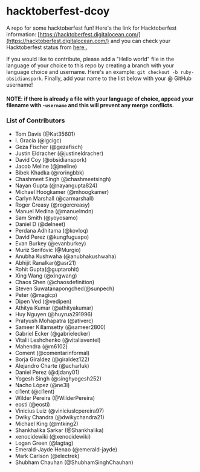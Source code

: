 # hacktoberfest-dcoy
A repo for some hacktoberfest fun! Here's the link for Hacktoberfest information: [https://hacktoberfest.digitalocean.com/](https://hacktoberfest.digitalocean.com/) and you can check your Hacktoberfest status from [here .](https://hacktoberfestchecker.herokuapp.com)

If you would like to contribute, please add a "Hello world" file in the language of your choice to this repo by creating a branch with your language choice and username.  Here's an example: `git checkout -b ruby-obsidianspork`.  Finally, add your name to the list below with your @ GitHub username!

#### NOTE: if there is already a file with your language of choice, appead your filename with `-username` and this will prevent any merge conflicts.

### List of Contributors
* Tom Davis (@Kat35601)
* I. Gracia (@igcigc)
* Geza Fischer (@gezafisch)
* Justin Eldracher (@justineldracher)
* David Coy (@obsidianspork)
* Jacob Meline (@jmeline)
* Bibek Khadka (@roringbbk)
* Chashmeet Singh (@chashmeetsingh)
* Nayan Gupta (@nayangupta824)
* Michael Hoogkamer (@mhoogkamer)
* Carlyn Marshall (@carmarshall)
* Roger Creasy (@rogercreasy)
* Manuel Medina (@manuelmdn)
* Sam Smith (@yoyosamo)
* Daniel D (@delneet)
* Perdana Adhitama (@kovloq)
* David Perez (@kungfuguapo)
* Evan Burkey (@evanburkey)
* Muriz Serifovic (@Murgio)
* Anubha Kushwaha (@anubhakushwaha)
* Abhijit Ranalkar(@asr21)
* Rohit Gupta(@guptarohit)
* Xing Wang (@xingwang)
* Chaos Shen (@chaosdefinition)
* Steven Suwatanapongched(@sunpech)
* Peter (@magicp)
* Dipen Ved (@vedipen)
* Athitya Kumar (@athityakumar)
* Huy Nguyen (@huyrua291996)
* Pratyush Mohapatra (@ativerc)
* Sameer Killamsetty (@sameer2800)
* Gabriel Ecker (@gabrielecker)
* Vitalii Leshchenko (@vitaliaventel)
* Mahendra (@m6102)
* Coment (@comentarinformal)
* Borja Giraldez (@giraldez122)
* Alejandro Charte (@acharluk)
* Daniel Perez (@djdany01)
* Yogesh Singh (@singhyogesh252)
* Nacho López (@ne3l)
* cl1ent (@cl1ent)
* Wilder Pereira (@WilderPereira)
* eosti (@eosti)
* Vinicius Luiz (@viniciuslcpereira97)
* Dwiky Chandra (@dwikychandra21)
* Michael King (@mtking2)
* Shankhalika Sarkar (@Shankhalika)
* xenocidewiki (@xenocidewiki)
* Logan Green (@lagtag)
* Emerald-Jayde Henao (@emerald-jayde)
* Mark Carlson (@electrek)
* Shubham Chauhan (@ShubhamSinghChauhan)
